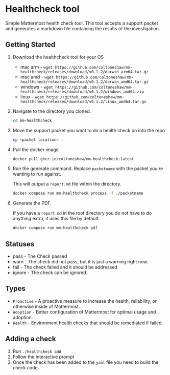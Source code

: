 # Healthcheck tool

Simple Mattermost health check tool. This tool accepts a support packet and generates a markdown file containing the results of the investigation.

## Getting Started

1. Download the healthcheck tool for your OS

    - mac arm - `wget https://github.com/coltoneshaw/mm-healthcheck/releases/download/v0.1.2/darwin_arm64.tar.gz`
    - mac amd - `wget https://github.com/coltoneshaw/mm-healthcheck/releases/download/v0.1.2/darwin_amd64.tar.gz`
    - windows - `wget https://github.com/coltoneshaw/mm-healthcheck/releases/download/v0.1.2/windows_amd64.zip`
    - linux   - `wget https://github.com/coltoneshaw/mm-healthcheck/releases/download/v0.1.2/linux_amd64.tar.gz`


2. Navigate to the directory you cloned.

    ```bash
    cd mm-healthcheck
    ```

3. Move the support packet you want to do a health check on into the repo

    ```bash
    cp <packet location> .
    ```

4. Pull the docker image

    ```bash
    docker pull ghcr.io/coltoneshaw/mm-healthcheck:latest
    ```

5. Run the generate command. Replace `packetname` with the packet you're wanting to run against.

    This will output a `report.md` file within the directory.

    ```bash
    docker compose run mm-healthcheck process -f ./packetname
    ```

6. Generate the PDF.

    If you have a `report.md` in the root directory you do not have to do anything extra, it uses this file by default. 

    ```bash
    docker compose run mm-healthcheck pdf
    ```

## Statuses

- pass - The Check passed
- warn - The check did not pass, but it is just a warning right now.
- fail - The check failed and it should be addressed
- ignore - The check can be ignored.

## Types

- `Proactive` - A proactive measure to increase the health, reliability, or otherwise inside of Mattermost.
- `Adoption` - Better configuration of Mattermost for optimal usage and adoption.
- `Health` - Environment health checks that should be remediated if failed.



## Adding a check

1. Run `./healthcheck add`
2. Follow the interactive prompt
3. Once the check has been added to the `yaml` file you need to build the check code.
